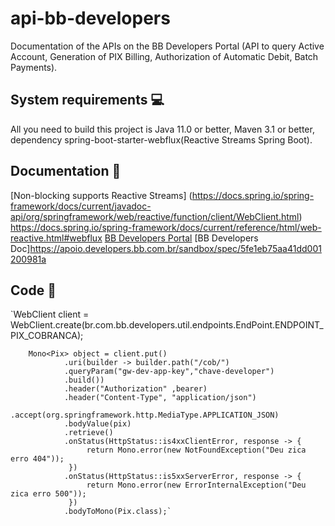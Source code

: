 # api-bb-developers

Documentation of the APIs on the BB Developers Portal (API to query Active Account, Generation of PIX Billing, Authorization of Automatic Debit, Batch Payments).

System requirements :computer:
-------------------

All you need to build this project is Java 11.0 or better, Maven 3.1 or better, dependency spring-boot-starter-webflux(Reactive Streams Spring Boot).

Documentation :open_book:
-------------------

[Non-blocking supports Reactive Streams] (https://docs.spring.io/spring-framework/docs/current/javadoc-api/org/springframework/web/reactive/function/client/WebClient.html)
https://docs.spring.io/spring-framework/docs/current/reference/html/web-reactive.html#webflux
[BB Developers Portal](https://developers.bb.com.br/home)
[BB Developers Doc]https://apoio.developers.bb.com.br/sandbox/spec/5fe1eb75aa41dd001200981a

Code :thinking:
-------------------------

`WebClient client = WebClient.create(br.com.bb.developers.util.endpoints.EndPoint.ENDPOINT_PIX_COBRANCA);
		
		Mono<Pix> object = client.put()
				.uri(builder -> builder.path("/cob/")
				.queryParam("gw-dev-app-key","chave-developer")
				.build())
				.header("Authorization" ,bearer)
				.header("Content-Type", "application/json")
				.accept(org.springframework.http.MediaType.APPLICATION_JSON)
				.bodyValue(pix)
				.retrieve()
				.onStatus(HttpStatus::is4xxClientError, response -> {
	                 return Mono.error(new NotFoundException("Deu zica erro 404"));
	             })
				.onStatus(HttpStatus::is5xxServerError, response -> {
	                 return Mono.error(new ErrorInternalException("Deu zica erro 500"));
	             })
				.bodyToMono(Pix.class);`


